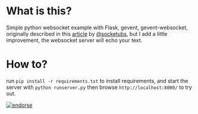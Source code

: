 What is this?
==========

Simple python websocket example with Flask, gevent, gevent-websocket, originally described in this [article](http://www.socketubs.net/2012/10/28/Websocket_with_flask_and_gevent/) by [@socketubs](http://github.com/socketubs/), but I add a little improvement, the websocket server will echo your text.

How to?
==========

run `pip install -r requirements.txt` to install requirements, and start the server with `python runserver.py` then browse `http://localhost:8000/` to try out.


[![endorse](http://api.coderwall.com/tzangms/endorsecount.png)](http://coderwall.com/tzangms)